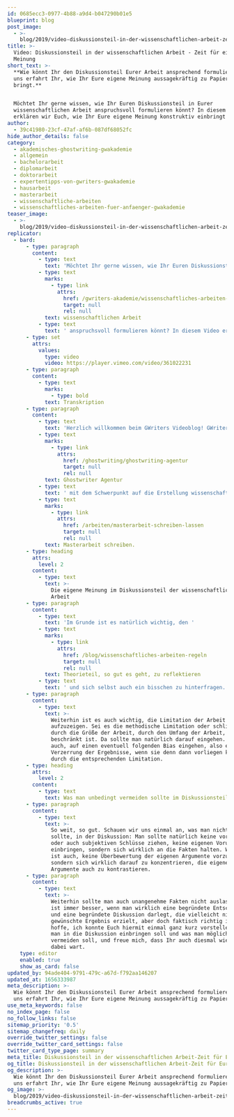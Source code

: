 ```yaml
---
id: 0685ecc3-0977-4b88-a9d4-b047290b01e5
blueprint: blog
post_image:
  - >-
    blog/2019/video-diskussionsteil-in-der-wissenschaftlichen-arbeit-zeit-für-eine-eigene-meinung/diskussionsteil-in-der-wissenschaftliche-Arbeit.png
title: >-
  Video: Diskussionsteil in der wissenschaftlichen Arbeit - Zeit für eine eigene
  Meinung
short_text: >-
  **Wie könnt Ihr den Diskussionsteil Eurer Arbeit ansprechend formulieren? Bei
  uns erfahrt Ihr, wie Ihr Eure eigene Meinung aussagekräftig zu Papier
  bringt.**


  Möchtet Ihr gerne wissen, wie Ihr Euren Diskussionsteil in Eurer
  wissenschaftlichen Arbeit anspruchsvoll formulieren könnt? In diesem Video
  erklären wir Euch, wie Ihr Eure eigene Meinung konstruktiv einbringt und...
author:
  - 39c41980-23cf-47af-af6b-087df68052fc
hide_author_details: false
category:
  - akademisches-ghostwriting-gwakademie
  - allgemein
  - bachelorarbeit
  - diplomarbeit
  - doktorarbeit
  - expertentipps-von-gwriters-gwakademie
  - hausarbeit
  - masterarbeit
  - wissenschaftliche-arbeiten
  - wissenschaftliches-arbeiten-fuer-anfaenger-gwakademie
teaser_image:
  - >-
    blog/2019/video-diskussionsteil-in-der-wissenschaftlichen-arbeit-zeit-für-eine-eigene-meinung/diskussionsteil-in-der-wissenschaftliche-Arbeit.png
replicator:
  - bard:
      - type: paragraph
        content:
          - type: text
            text: 'Möchtet Ihr gerne wissen, wie Ihr Euren Diskussionsteil in Eurer '
          - type: text
            marks:
              - type: link
                attrs:
                  href: /gwriters-akademie/wissenschaftliches-arbeiten-anfeanger
                  target: null
                  rel: null
            text: wissenschaftlichen Arbeit
          - type: text
            text: ' anspruchsvoll formulieren könnt? In diesem Video erklären wir Euch, wie Ihr Eure eigene Meinung konstruktiv einbringt und vor allem auch, was Ihr vermeiden solltet, um nicht zu bestehen, sondern eine bestmögliche Bewertung zu erhalten. Wir möchten Euch auf dem Weg zum Erfolg begleiten!'
      - type: set
        attrs:
          values:
            type: video
            video: https://player.vimeo.com/video/361022231
      - type: paragraph
        content:
          - type: text
            marks:
              - type: bold
            text: Transkription
      - type: paragraph
        content:
          - type: text
            text: 'Herzlich willkommen beim GWriters Videoblog! GWriters ist eine '
          - type: text
            marks:
              - type: link
                attrs:
                  href: /ghostwriting/ghostwriting-agentur
                  target: null
                  rel: null
            text: Ghostwriter Agentur
          - type: text
            text: ' mit dem Schwerpunkt auf die Erstellung wissenschaftlicher Texte. Heute haben wir das Thema "Diskussionsteil in der wissenschaftlichen Arbeit - Zeit für eine eigene Meinung". Nach dem Theorieteil ist der Diskussionsteil eigentlich die Krone Eurer Arbeit. Heute klären wir einmal auf, welche Do''s und welche Dont''s es gibt, was man also in dem Diskussionsteil mit aufnehmen sollte und was man möglichst vermeiden sollte, egal ob Sie Ihre Bachelorarbeit oder '
          - type: text
            marks:
              - type: link
                attrs:
                  href: /arbeiten/masterarbeit-schreiben-lassen
                  target: null
                  rel: null
            text: Masterarbeit schreiben.
      - type: heading
        attrs:
          level: 2
        content:
          - type: text
            text: >-
              Die eigene Meinung im Diskussionsteil der wissenschaftlichen
              Arbeit
      - type: paragraph
        content:
          - type: text
            text: 'Im Grunde ist es natürlich wichtig, den '
          - type: text
            marks:
              - type: link
                attrs:
                  href: /blog/wissenschaftliches-arbeiten-regeln
                  target: null
                  rel: null
            text: Theorieteil, so gut es geht, zu reflektieren
          - type: text
            text: ' und sich selbst auch ein bisschen zu hinterfragen. Das heißt, man stellt die Argumente gegenüber, stellt Kontraste her und geht wirklich mit Fakten auf die eigene Meinung ein, die man in dieser Diskussion widerspiegelt. Dabei ist die eigene Meinung natürlich nicht subjektiv, sondern wirklich eine begründete Entscheidung. Das ist ganz, ganz wichtig. Diese Entscheidungsgrundlage sollte dementsprechend, auch in der Diskussion, vollumfänglich, aber nicht zu lang erläutert werden.'
      - type: paragraph
        content:
          - type: text
            text: >-
              Weiterhin ist es auch wichtig, die Limitation der Arbeit
              aufzuzeigen. Sei es die methodische Limitation oder schlichtweg
              durch die Größe der Arbeit, durch den Umfang der Arbeit, welcher
              beschränkt ist. Da sollte man natürlich darauf eingehen. Und dann
              auch, auf einen eventuell folgenden Bias eingehen, also einer
              Verzerrung der Ergebnisse, wenn sie denn dann vorliegen könnten,
              durch die entsprechenden Limitation.
      - type: heading
        attrs:
          level: 2
        content:
          - type: text
            text: Was man unbedingt vermeiden sollte im Diskussionsteil
      - type: paragraph
        content:
          - type: text
            text: >-
              So weit, so gut. Schauen wir uns einmal an, was man nicht machen
              sollte, in der Diskussion: Man sollte natürlich keine voreiligen
              oder auch subjektiven Schlüsse ziehen, keine eigenen Vorurteile
              einbringen, sondern sich wirklich an die Fakten halten. Wichtig
              ist auch, keine Überbewertung der eigenen Argumente vorzunehmen,
              sondern sich wirklich darauf zu konzentrieren, die eigenen
              Argumente auch zu kontrastieren.
      - type: paragraph
        content:
          - type: text
            text: >-
              Weiterhin sollte man auch unangenehme Fakten nicht auslassen. Es
              ist immer besser, wenn man wirklich eine begründete Entscheidung
              und eine begründete Diskussion darlegt, die vielleicht nicht das
              gewünschte Ergebnis erzielt, aber doch faktisch richtig ist. Ich
              hoffe, ich konnte Euch hiermit einmal ganz kurz vorstellen, was
              man in die Diskussion einbringen soll und was man möglichst
              vermeiden soll, und freue mich, dass Ihr auch diesmal wieder mit
              dabei wart.
    type: editor
    enabled: true
    show_as_card: false
updated_by: 94ade404-9791-479c-a67d-f792aa146207
updated_at: 1656333987
meta_description: >-
  Wie könnt Ihr den Diskussionsteil Eurer Arbeit ansprechend formulieren? Bei
  uns erfahrt Ihr, wie Ihr Eure eigene Meinung aussagekräftig zu Papier bringt.
use_meta_keywords: false
no_index_page: false
no_follow_links: false
sitemap_priority: '0.5'
sitemap_changefreq: daily
override_twitter_settings: false
override_twitter_card_settings: false
twitter_card_type_page: summary
meta_title: Diskussionsteil in der wissenschaftlichen Arbeit-Zeit für Eure Meinung
og_title: Diskussionsteil in der wissenschaftlichen Arbeit-Zeit für Eure Meinung
og_description: >-
  Wie könnt Ihr den Diskussionsteil Eurer Arbeit ansprechend formulieren? Bei
  uns erfahrt Ihr, wie Ihr Eure eigene Meinung aussagekräftig zu Papier bringt.
og_image: >-
  blog/2019/video-diskussionsteil-in-der-wissenschaftlichen-arbeit-zeit-für-eine-eigene-meinung/diskussionsteil-in-der-wissenschaftliche-Arbeit.png
breadcrumbs_active: true
---
```

